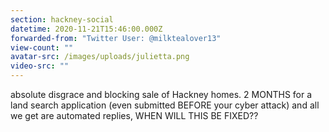 ```yaml
---
section: hackney-social
datetime: 2020-11-21T15:46:00.000Z
forwarded-from: "Twitter User: @milktealover13"
view-count: ""
avatar-src: /images/uploads/julietta.png
video-src: ""
---
```

absolute disgrace and blocking sale of Hackney homes. 2 MONTHS for a land search application (even submitted BEFORE your cyber attack) and all we get are automated replies, WHEN WILL THIS BE FIXED??
